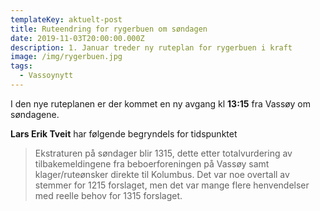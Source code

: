 ```yaml
---
templateKey: aktuelt-post
title: Ruteendring for rygerbuen om søndagen
date: 2019-11-03T20:00:00.000Z
description: 1. Januar treder ny ruteplan for rygerbuen i kraft
image: /img/rygerbuen.jpg
tags:
  - Vassoynytt
---
```


I den nye ruteplanen er der kommet en ny avgang kl **13:15** fra Vassøy om søndagene.

**Lars Erik Tveit** har følgende begryndels for tidspunktet

> Ekstraturen på søndager blir 1315, dette etter totalvurdering av tilbakemeldingene fra beboerforeningen på Vassøy samt klager/ruteønsker direkte til Kolumbus. Det var noe overtall av stemmer for 1215 forslaget, men det var mange flere henvendelser med reelle behov for 1315 forslaget.

